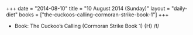 +++
date = "2014-08-10"
title = "10 August 2014 (Sunday)"
layout = "daily-diet"
books = ["the-cuckoos-calling-cormoran-strike-book-1"]
+++


* Book: The Cuckoo’s Calling (Cormoran Strike Book 1) {H} /f/
